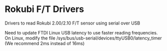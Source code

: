# Rokubi F/T Drivers
Drivers to read Rokubi 2.00/2.10 F/T sensor using serial over USB

Need to update FTDI Linux USB latency to use faster reading frequencies.
On Linux, modify the file /sys/bus/usb-serial/devices/ttyUSB0/latency_timer
(We recommend 2ms instead of 16ms)
